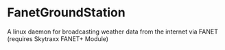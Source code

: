 # FanetGroundStation
A linux daemon for broadcasting weather data from the internet via FANET (requires Skytraxx FANET+ Module)
